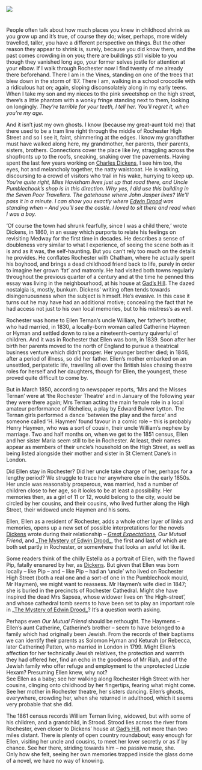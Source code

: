 <a href="https://www.kent-maps.online"><img src="https://www.kent-maps.online/juncture/ve-button.png"></a>
<param ve-config title="Ellen woz here" author="Helena Kelly" layout="vtl" 
banner="https://raw.githubusercontent.com/kent-map/images/main/banners/19c.jpg">

#

People often talk about how much places you knew in childhood shrink as you grow up and it’s true, of course they do; wiser, perhaps, more widely travelled, taller, you have a different perspective on things. But the other reason they appear to shrink is, surely, because you did know them, and the past comes crowding in on you; there are buildings still visible to you though they vanished long ago, your former selves jostle for attention at your elbow. If I walk through Rochester now I find twenty of me already there beforehand. There I am in the Vines, standing on one of the trees that blew down in the storm of ’87. There I am, walking in a school crocodile with a ridiculous hat on; again, sloping disconsolately along in my early teens. When I take my son and my nieces to the pink sweetshop on the high street, there’s a little phantom with a wonky fringe standing next to them, looking on longingly. _They’re terrible for your teeth, I tell her. You’ll regret it, when you’re my age._
<param ve-image url="https://stor.artstor.org/stor/fdc76136-9469-4588-b33c-8cf665eaf476" label="Pink sweetshop" attribution="Benjamin Mortley">

And it isn’t just my own ghosts. I know (because my great-aunt told me) that there used to be a tram line right through the middle of Rochester High Street and so I see it, faint, shimmering at the edges. I know my grandfather must have walked along here, my grandmother, her parents, their parents, sisters, brothers. Connections cover the place like ivy, straggling across the shopfronts up to the roofs, sneaking, snaking over the pavements. Having spent the last few years working on [Charles Dickens](/dickens/dickens-biography), I see him too, the eyes, hot and melancholy together, the natty waistcoat. He is walking, discoursing to a crowd of visitors who trail in his wake, hurrying to keep up. _You’re quite right, Miss Havisham lives just up that road there, and Uncle Pumblechook’s shop is in this direction. Why yes, I did use this building in the Seven Poor Travellers. The gatehouse where John Jasper lives? We’ll pass it in a minute. I can show you exactly where [Edwin Drood](/dickens/edwin-drood-curated-walk) was standing when – And you’ll see the castle. I loved to sit there and read when I was a boy._
<param ve-image url="https://stor.artstor.org/stor/4eeec435-8628-4798-b754-cdfb0f2a094e" label="The Gatehouse" attribution="Benjamin Mortley">

‘Of course the town had shrunk fearfully, since I was a child there,’ wrote Dickens, in 1860, in an essay which purports to relate his feelings on revisiting Medway for the first time in decades. He describes a sense of doubleness very similar to what I experience, of seeing the scene both as it is and as it was, the self-haunting. But you can’t rely too much on the details he provides. He conflates Rochester with Chatham, where he actually spent his boyhood, and brings a dead childhood friend back to life, purely in order to imagine her grown ‘fat’ and matronly. He had visited both towns regularly throughout the previous quarter of a century and at the time he penned this essay was living in the neighbourhood, at his house at [Gad’s Hill](/dickens/dickens-gads-hill). The dazed nostalgia is, mostly, bunkum. Dickens’ writing often tends towards disingenuousness when the subject is himself. He’s evasive. In this case it turns out he may have had an additional motive; concealing the fact that he had access not just to his own local memories, but to his mistress’s as well.
<param ve-image url="https://stor.artstor.org/stor/5c3cfffa-911e-44cf-ab35-28b94bf80418" label="Gads Hill" attribution="Benjamin Mortley">

Rochester was home to Ellen Ternan’s uncle William, her father’s brother, who had married, in 1830, a locally-born woman called Catherine Haymen or Hyman and settled down to raise a nineteenth-century quiverful of children. And it was in Rochester that Ellen was born, in 1839. Soon after her birth her parents moved to the north of England to pursue a theatrical business venture which didn’t prosper. Her younger brother died; in 1846, after a period of illness, so did her father. Ellen’s mother embarked on an unsettled, peripatetic life, travelling all over the British Isles chasing theatre roles for herself and her daughters, though for Ellen, the youngest, these proved quite difficult to come by.
<param ve-image url="https://upload.wikimedia.org/wikipedia/commons/3/33/Ellen_Ternan.jpeg" label="Ellen Ternan" attribution="Unknown author, Public domain, via Wikimedia Commons">

But in March 1850, according to newspaper reports, ‘Mrs and the Misses Ternan’ were at ‘the Rochester Theatre’ and in January of the following year they were there again; Mrs Ternan acting the main female role in a local amateur performance of Richelieu, a play by Edward Bulwer Lytton. The Ternan girls performed a dance ‘between the play and the farce’ and someone called ‘H. Haymen’ found favour in a comic role – this is probably Henry Haymen, who was a sort of cousin, their uncle William’s nephew by marriage. Two and half months on, when we get to the 1851 census, Ellen and her sister Maria seem still to be in Rochester. At least, their names appear as members of their uncle’s household on the High Street, as well as being listed alongside their mother and sister in St Clement Dane’s in London. 
<param ve-image url="https://stor.artstor.org/stor/d0b420cf-d0fd-49f1-a9d1-1f47cbc1618f" label="Theatre Royal, Rochester" attribution="Benjamin Mortley">

Did Ellen stay in Rochester? Did her uncle take charge of her, perhaps for a lengthy period? We struggle to trace her anywhere else in the early 1850s. Her uncle was reasonably prosperous, was married, had a number of children close to her age, so it looks to be at least a possibility. Her memories then, as a girl of 11 or 12, would belong to the city, would be circled by her cousins, and their cousins, who lived further along the High Street, their widowed uncle Haymen and his sons.
<param ve-image url="https://stor.artstor.org/stor/04e9631a-5523-4e71-95cf-41e21e51b8c4" label="High Street, Rochester" attribution="Benjamin Mortley">

Ellen, Ellen as a resident of Rochester, adds a whole other layer of links and memories, opens up a new set of possible interpretations for the novels [Dickens](/dickens/dickens-biography) wrote during their relationship – _[Great Expectations](/dickens/great-expectations-curated-walk), Our Mutual Friend_, and _[The Mystery of Edwin Drood_](/dickens/edwin-drood-curated-walk), the first and last of which are both set partly in Rochester, or somewhere that looks an awful lot like it. 
<param ve-image url="https://upload.wikimedia.org/wikipedia/commons/c/c8/Mystery_of_edwin_drood_0011.jpg" label="Mystery of Edwin Drood" attribution="Luke Fides, Public domain, via Wikimedia Commons">

Some readers think of the chilly Estella as a portrait of Ellen, with the flawed Pip, fatally ensnared by her, as [Dickens](/dickens). But given that Ellen was born locally – like Pip – and – like Pip – had an ‘uncle’ who lived on Rochester High Street (both a real one and a sort-of one in the Pumblechook mould, Mr Haymen), we might want to reassess. Mr Haymen’s wife died in 1847; she is buried in the precincts of Rochester Cathedral. Might she have inspired the dead Mrs Sapsea, whose widower lives on ‘the High-street’, and whose cathedral tomb seems to have been set to play an important role in _[The Mystery of Edwin Drood_](/dickens/edwin-drood-curated-walk)? It’s a question worth asking.
<param ve-image url="https://stor.artstor.org/stor/4546137c-afaf-4a2a-91ee-35090bb7c986" label="Rochester Cathedral Graveyard" attribution="Benjamin Mortley">

Perhaps even _Our Mutual Friend_ should be rethought. The Haymens – Ellen’s aunt Catherine, Catherine’s brother – seem to have belonged to a family which had originally been Jewish. From the records of their baptisms we can identify their parents as Solomon Hyman and Keturah (or Rebecca, later Catherine) Patten, who married in London in 1799. Might Ellen’s affection for her technically Jewish relatives, the protection and warmth they had offered her, find an echo in the goodness of Mr Riah, and of the Jewish family who offer refuge and employment to the unprotected Lizzie Hexam? Presuming Ellen knew, why not?   
See Ellen as a baby; see her walking along Rochester High Street with her cousins, clinging onto childhood by her fingertips, fearing what might come. See her mother in Rochester theatre, her sisters dancing. Ellen’s ghosts, everywhere, crowding her, when she returned in adulthood, which it seems very probable that she did.
<param ve-image url="https://stor.artstor.org/stor/c777c08c-78a1-4719-ab1d-c56a4d39db53" label="High Street, Rochester" attribution="Benjamin Mortley">

The 1861 census records William Ternan living, widowed, but with some of his children, and a grandchild, in Strood. Strood lies across the river from Rochester, even closer to Dickens’ house at [Gad’s Hill](/dickens/dickens-gads-hill), not more than two miles distant. There is plenty of open country roundabout; easy enough for Ellen, visiting her uncle and cousins, to meet her lover secretly or as if by chance. See her there, striding towards him – no passive muse, she.   
Only how she felt, seeing her own memories trapped inside the glass dome of a novel, we have no way of knowing.
<param ve-image url="https://stor.artstor.org/stor/b20551a2-aa18-453c-b464-69a72531d6ac" label="Rochester Bridge, 1828" attribution="Photographed by Astrid Stilma, by kind permission of Patrick Marrin">


